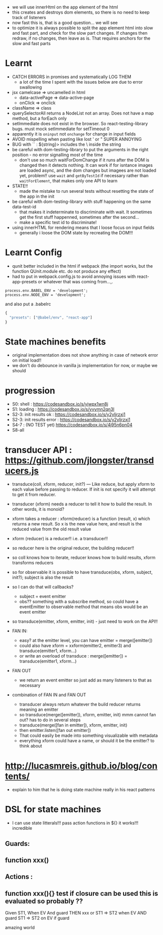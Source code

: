 - we will use innerHtml on the app element of the html
- this creates and destroys dom elements, so there is no need to keep track of listeners
- now fast this is, that is a good question... we will see
- to optimize it is always possible to split the app element html into slow and fast part, and 
check for the slow part changes. If changes then redraw, if no changes, then leave as is. That 
requires anchors for the slow and fast parts

# Learnt
- CATCH ERRORS in promises and systematically LOG THEM
  - a lot of the time I spent with the issues below are due to error swallowing
- jsx camelcase => uncamelled in html
  - data-activePage => data-active-page
  - onClick => onclick
- className => class
- querySelectorAll returns a NodeList not an array. Does not have a map method, but a forEach only
- setImmediate does not exist in the browser. So react-testing-library bugs. must mock 
setImmediate for setTimeout 0
- apparently it is `oninput` not `onchange` for change in input fields
- AVOID mispelling when pasting like lost ' or " SUPER ANNOYING
- BUG with `` : ${string}\> includes the \ inside the string
- be careful with dom-testing-library to put the arguments in the right position - no error 
signalling most of the time
  - don't use so much waitForDomChange if it runs after the DOM is changed then it detects 
  nothing. It can work if for isntance images are loaded async, and the dom changes but imagees 
  are not loaded yet, problem!! use `wait` and `getByTestId` if necessary rather than 
  `waitForElement`, that makes only one API to learn 
- STATE!!
  - made the mistake to run several tests without resetting the state of the app in the init
- be careful with dom-testing-library with stuff happening on the same data-test-id
  - that makes it indeterminate to discriminate with wait. It sometimes get the first stuff 
  happenned, sometimes after the second...
  - make a specific test id to discriminate!
- using innerHTML for rendering means that I loose focus on input fields
  - generally i loose the DOM state by recreating the DOM!!!

# Learnt Config
- qunit better included in the html if webpack (the import works, but the function QUnit.module 
etc. do not produce any effect)
- had to put in webpack.config.js to avoid annoying issues with react-app-presets or whatever 
that was coming from...,. 
```
process.env.BABEL_ENV = 'development';
process.env.NODE_ENV = 'development';
```
and also put a .babelrc
```javascript
{
  "presets": ["@babel/env", "react-app"]
}
```

# State machines benefits
- original implementation does not show anything in case of network error on initial load!!
- we don't do debounce in vanilla js implementation for now, or maybe we should

# progression
- S0: shell : https://codesandbox.io/s/yjwpx1wn8j
- S1: loading : https://codesandbox.io/s/vvymn2qn3l
- S2-3: init results ok : https://codesandbox.io/s/y2yljrzxj1
- S2-3: init results error : https://codesandbox.io/s/y2yljrzxj1
- S4-7 : (NO TEST yet) https://codesandbox.io/s/4j95n6pn04
- S8-all

# transducer API : https://github.com/jlongster/transducers.js
- transduce(coll, xform, reducer, init?) — Like reduce, but apply xform to each value before passing to reducer. If init is not specify it will attempt to get it from reducer.
- transducer (xform) needs a reducer to tell it how to build the result. In other words, it is 
monoid?
- xform takes a reducer : xform(reducer) is a function (result, x) which returns a new result. So
 x is the new value here, and result is the reduced value from the old result value
- xform (reducer) is a reducer!! i.e. a transducer!!
- so reducer here is the original reducer, the building reducer!!
- so coll knows how to iterate, reducer knows how to build results, xform transforms reducers
- so for observable it is possible to have transduce(obs, xform, subject, init?); subject is 
also the result
- so I can do that will callbacks?
  - subject = event emitter
  - obs?? something with a subscribe method, so could have a eventEmitter to observable method 
  that means obs would be an event emitter
- so transduce(emitter, xform, emitter, init) - just need to work on the API!!

- FAN IN:
  - easy? at the emitter level, you can have emitter = merge([emitter])
  - could also have xform = xxform(emitter2, emitter3) and transduce(emitter1, xform...)
  - or write an overload of transduce : merge([emitter]) = transduce(emitter1, xform...)

- FAN OUT
  - we return an event emitter so just add as many listeners to that as necessary

- combination of FAN IN and FAN OUT
  - transducer always return whatever the build reducer returns meaning an emitter 
  - so transduce(merge([emitter]), xform, emitter, init) mmm cannot fan out? has to do in several
   steps
   - transduce(merge([fan in emitter]), xform, emitter, init)
   - then emitter.listen([fan out emitter])
   - That could easily be made into something visualizable with metadata
   - everything xform could have a name, or should it be the emitter? to think about

# http://lucasmreis.github.io/blog/contents/
- explain to him that he is doing state machine really in his react patterns

# DSL for state machines
- I can use state litterals!!! pass action functions in ${} it works!!! incredible

Guards:
---
function xxx()
---

Actions :
---
function xxx(){}
test if closure can be used this is evaluated so probably ??
---
Given ST1, When EV And guard THEN xxx
or 
ST1 => ST2 when EV AND guard
ST1 => ST2 on EV if guard

amazing world
